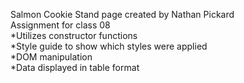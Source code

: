 Salmon Cookie Stand page created by Nathan Pickard <br>
Assignment for class 08 <br>
*Utilizes constructor functions <br>
*Style guide to show which styles were applied <br>
*DOM manipulation <br>
*Data displayed in table format <br>
